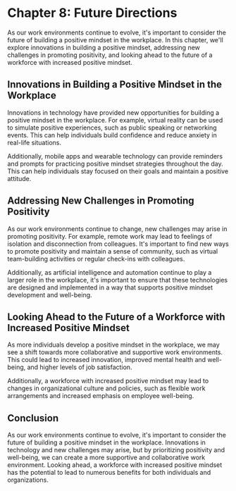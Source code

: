 Chapter 8: Future Directions
============================

As our work environments continue to evolve, it's important to consider the future of building a positive mindset in the workplace. In this chapter, we'll explore innovations in building a positive mindset, addressing new challenges in promoting positivity, and looking ahead to the future of a workforce with increased positive mindset.

Innovations in Building a Positive Mindset in the Workplace
-----------------------------------------------------------

Innovations in technology have provided new opportunities for building a positive mindset in the workplace. For example, virtual reality can be used to simulate positive experiences, such as public speaking or networking events. This can help individuals build confidence and reduce anxiety in real-life situations.

Additionally, mobile apps and wearable technology can provide reminders and prompts for practicing positive mindset strategies throughout the day. This can help individuals stay focused on their goals and maintain a positive attitude.

Addressing New Challenges in Promoting Positivity
-------------------------------------------------

As our work environments continue to change, new challenges may arise in promoting positivity. For example, remote work may lead to feelings of isolation and disconnection from colleagues. It's important to find new ways to promote positivity and maintain a sense of community, such as virtual team-building activities or regular check-ins with colleagues.

Additionally, as artificial intelligence and automation continue to play a larger role in the workplace, it's important to ensure that these technologies are designed and implemented in a way that supports positive mindset development and well-being.

Looking Ahead to the Future of a Workforce with Increased Positive Mindset
--------------------------------------------------------------------------

As more individuals develop a positive mindset in the workplace, we may see a shift towards more collaborative and supportive work environments. This could lead to increased innovation, improved mental health and well-being, and higher levels of job satisfaction.

Additionally, a workforce with increased positive mindset may lead to changes in organizational culture and policies, such as flexible work arrangements and increased emphasis on employee well-being.

Conclusion
----------

As our work environments continue to evolve, it's important to consider the future of building a positive mindset in the workplace. Innovations in technology and new challenges may arise, but by prioritizing positivity and well-being, we can create a more supportive and collaborative work environment. Looking ahead, a workforce with increased positive mindset has the potential to lead to numerous benefits for both individuals and organizations.


